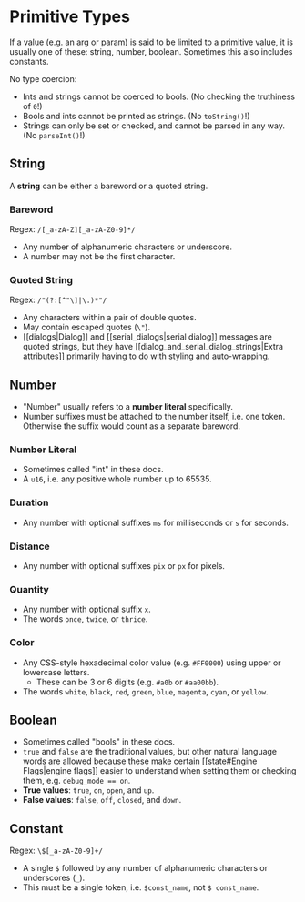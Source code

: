 # Primitive Types

If a value (e.g. an arg or param) is said to be limited to a primitive value, it is usually one of these: string, number, boolean. Sometimes this also includes constants.

No type coercion:

- Ints and strings cannot be coerced to bools. (No checking the truthiness of `0`!)
- Bools and ints cannot be printed as strings. (No `toString()`!)
- Strings can only be set or checked, and cannot be parsed in any way. (No `parseInt()`!)

## String

A **string** can be either a bareword or a quoted string.

### Bareword

Regex: `/[_a-zA-Z][_a-zA-Z0-9]*/`

- Any number of alphanumeric characters or underscore.
- A number may not be the first character.

### Quoted String

Regex: `/"(?:[^"\]|\.)*"/`

- Any characters within a pair of double quotes.
- May contain escaped quotes (`\"`).
- [[dialogs|Dialog]] and [[serial_dialogs|serial dialog]] messages are quoted strings, but they have [[dialog_and_serial_dialog_strings|Extra attributes]] primarily having to do with styling and auto-wrapping.

## Number

- "Number" usually refers to a **number literal** specifically.
- Number suffixes must be attached to the number itself, i.e. one token. Otherwise the suffix would count as a separate bareword.

### Number Literal

- Sometimes called "int" in these docs.
- A `u16`, i.e. any positive whole number up to 65535.

### Duration

- Any number with optional suffixes `ms` for milliseconds or `s` for seconds.

### Distance

- Any number with optional suffixes `pix` or `px` for pixels.

### Quantity

- Any number with optional suffix `x`.
- The words `once`, `twice`, or `thrice`.

### Color

- Any CSS-style hexadecimal color value (e.g. `#FF0000`) using upper or lowercase letters.
	- These can be 3 or 6 digits (e.g. `#a0b` or `#aa00bb`).
- The words `white`, `black`, `red`, `green`, `blue`, `magenta`, `cyan`, or `yellow`.

## Boolean

- Sometimes called "bools" in these docs.
- `true` and `false` are the traditional values, but other natural language words are allowed because these make certain [[state#Engine Flags|engine flags]] easier to understand when setting them or checking them, e.g. `debug_mode == on`.
- **True values**: `true`, `on`, `open`, and `up`.
- **False values**: `false`, `off`, `closed`, and `down`.

## Constant

Regex: `\$[_a-zA-Z0-9]+/`

- A single `$` followed by any number of alphanumeric characters or underscores (`_`).
- This must be a single token, i.e. `$const_name`, not `$ const_name`.
